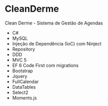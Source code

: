 # CleanDerme
Clean Derme - Sistema de Gestão de Agendas
- C#
- MySQL
- Injeção de Dependência (IoC) com Ninject
- Repository
- DDD
- MVC 5
- EF 6 Code First com migrations
- Bootstrap
- Jquery
- FullCalendar
- DataTables
- Select2
- Moments.js
